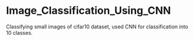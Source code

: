 # Image_Classification_Using_CNN
Classifying small images of cifar10 dataset, used CNN for classification into 10 classes.
